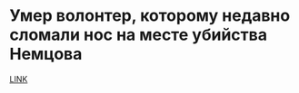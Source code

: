 # Умер волонтер, которому недавно сломали нос на месте убийства Немцова



[LINK](https://varlamov.ru/2528011.html)
